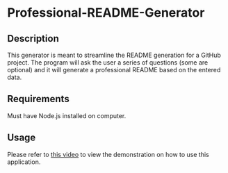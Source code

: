 # Professional-README-Generator

## Description

This generator is meant to streamline the README generation for a GitHub project.
The program will ask the user a series of questions (some are optional) and it will generate a professional README based on the entered data.

## Requirements

Must have Node.js installed on computer.

## Usage

Please refer to [this video](https://drive.google.com/file/d/1mR3SDkv3OK4fMt-uICKUU7MEmTmI41Wa/view) to view the demonstration on how to use this application.